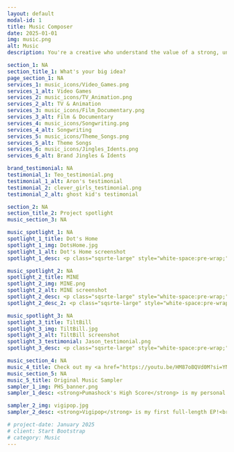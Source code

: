 ```yaml
---
layout: default
modal-id: 1
title: Music Composer
date: 2025-01-01
img: music.png
alt: Music
description: You're a creative who understand the value of a strong, unique soundtrack and the power it has to amplify a story from the screen into an immersive, soul-gripping experience. You believe music is not an afterthought or background filler but an essential fuel that drives the story forward. I can't wait to hear about your latest project because you know what I do is not just about making music—it's about inspiring new worlds.

section_1: NA
section_title_1: What's your big idea?
page_section_1: NA
services_1: music_icons/Video_Games.png
services_1_alt: Video Games
services_2: music_icons/TV_Animation.png
services_2_alt: TV & Animation
services_3: music_icons/Film_Documentary.png
services_3_alt: Film & Documentary
services_4: music_icons/Songwriting.png
services_4_alt: Songwriting
services_5: music_icons/Theme_Songs.png
services_5_alt: Theme Songs
services_6: music_icons/Jingles_Idents.png
services_6_alt: Brand Jingles & Idents

brand_testimonial: NA
testimonial_1: Teo_testimonial.png
testimonial_1_alt: Aron's testimonial
testimonial_2: clever_girls_testimonial.png
testimonial_2_alt: ghost kid's testimonial

section_2: NA
section_title_2: Project spotlight
music_section_3: NA

music_spotlight_1: NA
spotlight_1_title: Dot's Home
spotlight_1_img: DotsHome.jpg
spotlight_1_alt: Dot's Home screenshot
spotlight_1_desc: <p class="sqsrte-large" style="white-space:pre-wrap;"><strong>Dot’s Home</strong>,<strong> </strong><em>a </em>new video game developed through the <a href="https://risehomestories.com/" target="_blank">Rise-Home Stories Project</a>, premiered at <a href="https://anywhere.indiecade.com/nominated-games/" target="_blank">IndieCade</a> on October 22nd and was nominated for the 2021 Impact Award. <strong>Dot’s Home</strong> follows a young Black woman in today’s Detroit, living in her grandmother’s beloved home. When she is forced to decide whether to stay or sell the house, she travels through time to relive key moments in her family’s history where race, place, and home collide in difficult choices. <strong>Dot’s Home</strong> is a 2020 Unity for Humanity Grant awardee. <a href="https://risehomestories.com/dots-home/" target="_blank">Learn more.</a></p><p class="sqsrte-large" style="white-space:pre-wrap;">Download <strong>Dot’s Home</strong> for free (PC/Mac &amp; mobile) on <a href="https://store.steampowered.com/app/1763520/Dots_Home/">STEAM</a>!</p>

music_spotlight_2: NA
spotlight_2_title: MINE
spotlight_2_img: MINE.png
spotlight_2_alt: MINE screenshot
spotlight_2_desc: <p class="sqsrte-large" style="white-space:pre-wrap;">"<strong><a href="https://www.youtube.com/watch?v=v8BT2I5zfAM" target="_blank">MINE</a></strong> is an animated series that explores the difficult and worthwhile fight for the community you love. Created through a unique collaboration of artists, land and housing activists."</p><p class="sqsrte-large" style="white-space:pre-wrap;"><strong>MINE</strong> is a part of the <a href="https://risehomestories.com" target="_blank">Rise-Home Stories project</a>, a groundbreaking collaboration that aims to reimagine the past, present and future of our communities by transforming the stories we tell about them. In 2018, our group of multimedia storytellers and housing, land and racial justice advocates came together and began a unique co-creative process. We’ve created a suite of five multimedia narrative projects, including <strong>MINE</strong>, that speak to the power of abundance and collective action in the face of increasingly toxic narratives of scarcity and individualism while planting a long-term vision for a just future. <a href="https://risehomestories.com/mine/about/" target="_blank">Learn more.</a></p><p class="sqsrte-large" style="white-space:pre-wrap;">Supported by <a href="https://www.fordfoundation.org/">The Ford Foundation</a>, <a href="http://www.joluproductions.com/">JoLu Productions</a> and <a href="https://www.workingfilms.org/">Working Films</a>. 
spotlight_2_desc_2: <p class="sqsrte-large" style="white-space:pre-wrap;"><em>When the sudden disappearance of water, their main life-source, threatens to upend a vibrant utopia, Blaze, an intrepid teen, must save their community before it’s too late. </em></p>

music_spotlight_3: NA
spotlight_3_title: TiltBill
spotlight_3_img: TiltBill.jpg
spotlight_3_alt: TiltBill screenshot
spotlight_3_testimonial: Jason_testimonial.png
spotlight_3_desc: <p class="sqsrte-large" style="white-space:pre-wrap;">Check out <a href="https://apps.apple.com/us/app/id1524339087"><strong>TiltBill</strong></a>, a new game from <a href="https://web.archive.org/web/20220413112313/http://severe-studios.com/" target="_blank">Severe Studios</a> and enjoy its original soundtrack composed by yours truly.</p><p class="sqsrte-large" style="white-space:pre-wrap;">Tilt and tap your iPhone (or iPad) to explore and conquer the many challenging and beautiful levels of <strong>TiltBill</strong>™! Solve tricky puzzles, find hidden secrets, defeat dangerous foes, and confront Mr. Mustache himself to rescue the love of your life!</p>

music_section_4: NA
music_4_title: Check out my <a href="https://youtu.be/HM87oBQVd0M?si=YNPrcCilI8wE3Kvj" target="_blank"><strong>Game Music Reel</strong></a>
music_section_5: NA
music_5_title: Original Music Sampler
sampler_1_img: PHS_banner.png
sampler_1_desc: <strong>Pumashock's High Score</strong> is my personal challenge to reimagine video game scores across genres and platforms. It’s also my excuse to get silly in front of a green screen.<br>Watch the episodes. Hear my original music. Join the dance party. Enjoy!<br>Season 1 -> <a href="https://youtube.com/playlist?list=PLfEQJBfT5oTtSgCi_8ZfkitAnAdZb8PKX&si=KTvZ9i4Q9Mj4KJtW" target="_blank">Episodes</a> | <a href="https://pumashock.bandcamp.com/album/phs-season-1" target="_blank">Soundtrack</a><br>Season 2 -> <a href="https://youtube.com/playlist?list=PLfEQJBfT5oTueGN9uMBCo6CPE1jcACJBz&si=DRPWzhPvB4ThXLNb" target="_blank">Episodes</a> | <a href="https://pumashock.bandcamp.com/album/phs-season-2" target="_blank">Soundtrack</a>

sampler_2_img: vigipop.jpg
sampler_2_desc: <strong>Vigipop</strong> is my first full-length EP!<br><strong>All tracks are available for purchase on </strong><a href="https://pumashock.bandcamp.com/music"><strong>Bandcamp</strong></a>.<br>Original material written, produced and performed by pumashock.<br>Mixing, mastering and additional creative input by Rob Clewley.<br><em>© 2017 pumashock. All rights reserved.</em>

# project-date: January 2025
# client: Start Bootstrap
# category: Music
---
```

